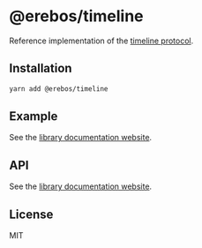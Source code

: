 # @erebos/timeline

Reference implementation of the [timeline protocol](https://erebos.js.org/docs/timeline-protocol).

## Installation

```sh
yarn add @erebos/timeline
```

## Example

See the [library documentation website](https://erebos.js.org/docs/timeline-example).

## API

See the [library documentation website](https://erebos.js.org/docs/timeline-api).

## License

MIT
